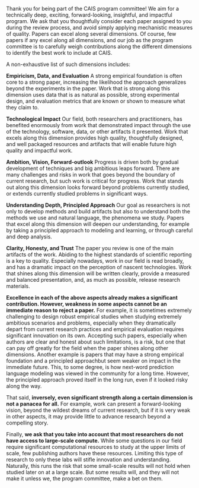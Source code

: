 Thank you for being part of the CAIS program committee! We aim for a technically deep, exciting, forward-looking, insightful, and impactful program. We ask that you thoughtfully consider each paper assigned to you during the review process, and avoid simply applying mechanistic measures of quality. Papers can excel along several dimensions. Of course, few papers if any excel along all dimensions, and our job as the program committee is to carefully weigh contributions along the different dimensions to identify the best work to include at CAIS. 

A non-exhaustive list of such dimensions includes: 

**Empiricism, Data, and Evaluation**  A strong empirical foundation is often core to a strong paper, increasing the likelihood the approach generalizes beyond the experiments in the paper. Work that is strong along this dimension uses data that is as natural as possible, strong experimental design, and evaluation metrics that are known or shown to measure what they claim to. 


**Technological Impact**  Our field, both researchers and practitioners, has benefited enormously from work that demonstrated impact through the use of the technology, software, data, or other artifacts it presented. Work that excels along this dimension provides high quality, thoughtfully designed, and well packaged resources and artifacts that will enable future high quality and impactful work. 

**Ambition, Vision, Forward-outlook**  Progress is driven both by gradual development of techniques and big ambitious leaps forward. There are many challenges and risks in work that goes beyond the boundary of current research, but such work is critical for progress. Work that stands out along this dimension looks forward beyond problems currently studied, or extends currently studied problems in significant ways. 

**Understanding Depth, Principled Approach**  Our goal as researchers is not only to develop methods and build artifacts but also to understand both the methods we use and natural language, the phenomena we study. Papers that excel along this dimension will deepen our understanding, for example by taking a principled approach to modeling and learning, or through careful and deep analysis. 

**Clarity, Honesty, and Trust**  The paper you review is one of the main artifacts of the work. Abiding to the highest standards of scientific reporting is a key to quality. Especially nowadays, work in our field is read broadly, and has a dramatic impact on the perception of nascent technologies. Work that shines along this dimension will be written clearly, provide a measured and balanced presentation, and, as much as possible, release research materials. 

**Excellence in each of the above aspects already makes a significant contribution. However, weakness in some aspects cannot be an immediate reason to reject a paper.** For example, it is sometimes extremely challenging to design robust empirical studies when studying extremely ambitious scenarios and problems, especially when they dramatically depart from current research practices and empirical evaluation requires significant innovation on its own. Accepting such papers, especially when authors are clear and honest about such limitations, is a risk, but one that can pay off greatly for the field when the paper shines along other dimensions. Another example is papers that may have a strong empirical foundation and a principled approachbut seem weaker on impact in the immediate future. This, to some degree, is how next-word prediction language modeling was viewed in the community for a long time. However, the principled approach proved itself in the long run, even if it looked risky along the way.

That said, **inversely, even significant strength along a certain dimension is not a panacea for all.** For example, work can present a forward-looking vision, beyond the wildest dreams of current research, but if it is very weak in other aspects, it may provide little to advance research beyond a compelling story. 

Finally, **we ask that you take into account that most researchers do not have access to large-scale compute.** While some questions in our field require significant computational resources to study at the upper limits of scale, few publishing authors have these resources. Limiting this type of research to only these labs will stifle innovation and understanding. Naturally, this runs the risk that some small-scale results will not hold when studied later on at a large scale. But some results will, and they will not make it unless we, the program committee, make a bet on them.